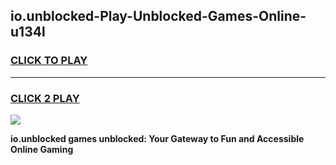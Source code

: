 
## io.unblocked-Play-Unblocked-Games-Online-u134l
<h3>
<a href="https://premium76.site?title=io.unblocked&ref=25A">CLICK TO PLAY</a></h3>
<hr>

<h3>
<a href="https://premium76.site?title=io.unblocked&ref=25A">CLICK 2 PLAY</a>
  
</h3>

<a href="https://premium76.site?title=io.unblocked&ref=25A"><img src="https://clearcache.store/games.png"></a>


**io.unblocked games unblocked: Your Gateway to Fun and Accessible Online Gaming**
